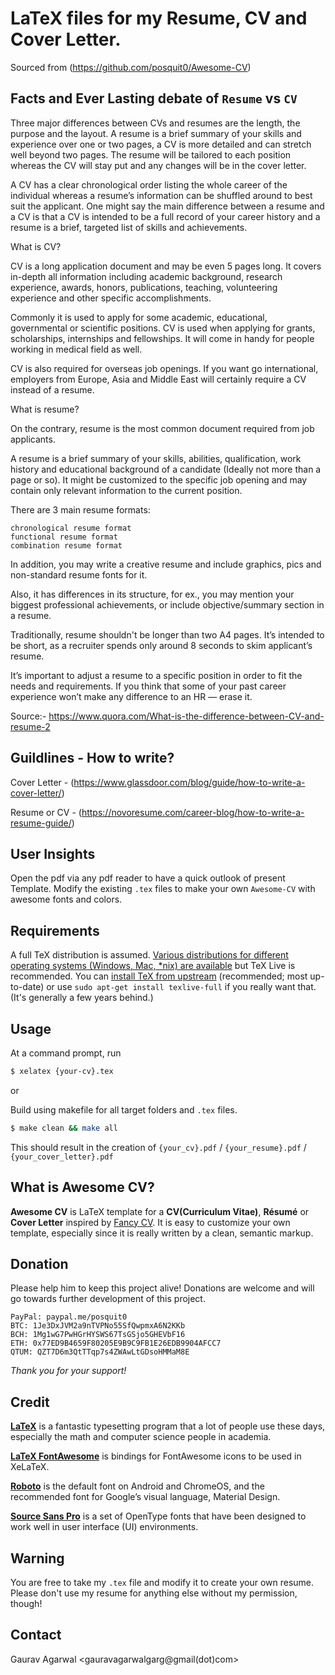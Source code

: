 # LaTeX files for my Resume, CV and Cover Letter.

Sourced from (https://github.com/posquit0/Awesome-CV)

## Facts and Ever Lasting debate of `Resume` vs `CV`

Three major differences between CVs and resumes are the length, the purpose and the layout. A resume is a brief summary of your skills and experience over one or two pages, a CV is more detailed and can stretch well beyond two pages. The resume will be tailored to each position whereas the CV will stay put and any changes will be in the cover letter.

A CV has a clear chronological order listing the whole career of the individual whereas a resume’s information can be shuffled around to best suit the applicant. One might say the main difference between a resume and a CV is that a CV is intended to be a full record of your career history and a resume is a brief, targeted list of skills and achievements.

What is CV?

CV is a long application document and may be even 5 pages long. It covers in-depth all information including academic background, research experience, awards, honors, publications, teaching, volunteering experience and other specific accomplishments.

Commonly it is used to apply for some academic, educational, governmental or scientific positions. CV is used when applying for grants, scholarships, internships and fellowships. It will come in handy for people working in medical field as well.

CV is also required for overseas job openings. If you want go international, employers from Europe, Asia and Middle East will certainly require a CV instead of a resume.

What is resume?

On the contrary, resume is the most common document required from job applicants.

A resume is a brief summary of your skills, abilities, qualification, work history and educational background of a candidate (Ideally not more than a page or so). It might be customized to the specific job opening and may contain only relevant information to the current position.

There are 3 main resume formats:

    chronological resume format
    functional resume format
    combination resume format

In addition, you may write a creative resume and include graphics, pics and non-standard resume fonts for it.

Also, it has differences in its structure, for ex., you may mention your biggest professional achievements, or include objective/summary section in a resume.

Traditionally, resume shouldn't be longer than two A4 pages. It’s intended to be short, as a recruiter spends only around 8 seconds to skim applicant’s resume.

It’s important to adjust a resume to a specific position in order to fit the needs and requirements. If you think that some of your past career experience won’t make any difference to an HR — erase it.

Source:- https://www.quora.com/What-is-the-difference-between-CV-and-resume-2

## Guildlines - How to write?

Cover Letter - (https://www.glassdoor.com/blog/guide/how-to-write-a-cover-letter/)

Resume or CV - (https://novoresume.com/career-blog/how-to-write-a-resume-guide/)

## User Insights

Open the pdf via any pdf reader to have a quick outlook of present Template.
Modify the existing `.tex` files to make your own `Awesome-CV` with awesome fonts and colors.

## Requirements

A full TeX distribution is assumed.  [Various distributions for different operating systems (Windows, Mac, \*nix) are available](http://tex.stackexchange.com/q/55437) but TeX Live is recommended.
You can [install TeX from upstream](http://tex.stackexchange.com/q/1092) (recommended; most up-to-date) or use `sudo apt-get install texlive-full` if you really want that.  (It's generally a few years behind.)

## Usage

At a command prompt, run

```bash
$ xelatex {your-cv}.tex
```

or

Build using makefile for all target folders and `.tex` files.

```bash
$ make clean && make all
```
This should result in the creation of ``{your_cv}.pdf`` / ``{your_resume}.pdf`` / ``{your_cover_letter}.pdf``

## What is Awesome CV?

**Awesome CV** is LaTeX template for a **CV(Curriculum Vitae)**, **Résumé** or **Cover Letter** inspired by [Fancy CV](https://www.sharelatex.com/templates/cv-or-resume/fancy-cv). It is easy to customize your own template, especially since it is really written by a clean, semantic markup.

## Donation

Please help him to keep this project alive! Donations are welcome and will go towards further development of this project.

    PayPal: paypal.me/posquit0
    BTC: 1Je3DxJVM2a9nTVPNo55SfQwpmxA6N2KKb
    BCH: 1Mg1wG7PwHGrHYSWS67TsGSjo5GHEVbF16
    ETH: 0x77ED9B4659F80205E9B9C9FB1E26EDB9904AFCC7
    QTUM: QZT7D6m3QtTTqp7s4ZWAwLtGDsoHMMaM8E

*Thank you for your support!*

## Credit

[**LaTeX**](http://www.latex-project.org) is a fantastic typesetting program that a lot of people use these days, especially the math and computer science people in academia.

[**LaTeX FontAwesome**](https://github.com/furl/latex-fontawesome) is bindings for FontAwesome icons to be used in XeLaTeX.

[**Roboto**](https://github.com/google/roboto) is the default font on Android and ChromeOS, and the recommended font for Google’s visual language, Material Design.

[**Source Sans Pro**](https://github.com/adobe-fonts/source-sans-pro) is a set of OpenType fonts that have been designed to work well in user interface (UI) environments.

## Warning

You are free to take my `.tex` file and modify it to create your own resume. Please don't use my resume for anything else without my permission, though!

## Contact
Gaurav Agarwal <gauravagarwalgarg@gmail(dot)com>
